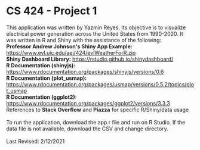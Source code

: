 # CS 424 - Project 1

This application was written by Yazmin Reyes. Its objective is to visualize electrical power generation across the United States from 1990-2020. It was written in R and Shiny with the assistance of the following: <br/>
                                                                        <b>Professor Andrew Johnson's Shiny App Example:</b> https://www.evl.uic.edu/aej/424/evlWeatherForR.zip <br/>
                                                                        <b>Shiny Dashboard Library:</b> https://rstudio.github.io/shinydashboard/ <br/>
                                                                        <b>R Documentation (shinyjs):</b> https://www.rdocumentation.org/packages/shinyjs/versions/0.6 <br/>
                                                                        <b>R Documentation (plot_usmap):</b> https://www.rdocumentation.org/packages/usmap/versions/0.5.2/topics/plot_usmap <br/>
                                                                        <b>R Documentation (ggplot2):</b> https://www.rdocumentation.org/packages/ggplot2/versions/3.3.3 <br/>
                                                                        References to <b>Stack Overflow</b> and <b>Piazza</b> for specific R/Shiny/data usage <br/><br/>
                                                                        To run the application, download the app.r file and run on R Studio. If the data file is not available, download the CSV and change directory. <br/><br/>
                                                                        Last Revised: 2/12/2021
